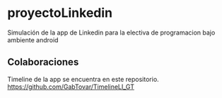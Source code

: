 # proyectoLinkedin
Simulación de la app de Linkedin para la electiva de programacion bajo ambiente android


## Colaboraciones
Timeline de la app se encuentra en este repositorio. https://github.com/GabTovar/TimelineLI_GT
